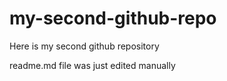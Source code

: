 # my-second-github-repo
Here is my second github repository
 
 readme.md file was just edited manually
